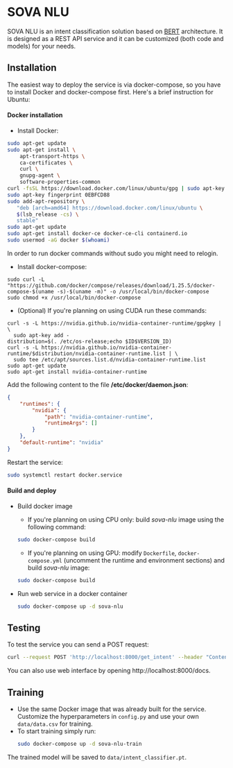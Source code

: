 # SOVA NLU

SOVA NLU is an intent classification solution based on [BERT](https://arxiv.org/abs/1810.04805) architecture. It is designed as a REST API service and it can be customized (both code and models) for your needs.

## Installation

The easiest way to deploy the service is via docker-compose, so you have to install Docker and docker-compose first. Here's a brief instruction for Ubuntu:

#### Docker installation

*	Install Docker:
```bash
sudo apt-get update
sudo apt-get install \
    apt-transport-https \
    ca-certificates \
    curl \
    gnupg-agent \
    software-properties-common
curl -fsSL https://download.docker.com/linux/ubuntu/gpg | sudo apt-key add -
sudo apt-key fingerprint 0EBFCD88
sudo add-apt-repository \
   "deb [arch=amd64] https://download.docker.com/linux/ubuntu \
   $(lsb_release -cs) \
   stable"
sudo apt-get update
sudo apt-get install docker-ce docker-ce-cli containerd.io
sudo usermod -aG docker $(whoami)
```
In order to run docker commands without sudo you might need to relogin.
*   Install docker-compose:
```
sudo curl -L "https://github.com/docker/compose/releases/download/1.25.5/docker-compose-$(uname -s)-$(uname -m)" -o /usr/local/bin/docker-compose
sudo chmod +x /usr/local/bin/docker-compose
```

*   (Optional) If you're planning on using CUDA run these commands:
```
curl -s -L https://nvidia.github.io/nvidia-container-runtime/gpgkey | \
  sudo apt-key add -
distribution=$(. /etc/os-release;echo $ID$VERSION_ID)
curl -s -L https://nvidia.github.io/nvidia-container-runtime/$distribution/nvidia-container-runtime.list | \
  sudo tee /etc/apt/sources.list.d/nvidia-container-runtime.list
sudo apt-get update
sudo apt-get install nvidia-container-runtime
```
Add the following content to the file **/etc/docker/daemon.json**:
```json
{
    "runtimes": {
        "nvidia": {
            "path": "nvidia-container-runtime",
            "runtimeArgs": []
        }
    },
    "default-runtime": "nvidia"
}
```
Restart the service:
```bash
sudo systemctl restart docker.service
``` 

#### Build and deploy

*   Build docker image
     *   If you're planning on using CPU only: build *sova-nlu* image using the following command:
     ```bash
     sudo docker-compose build
     ```
     *   If you're planning on using GPU: modify `Dockerfile`, `docker-compose.yml` (uncomment the runtime and environment sections) and build *sova-nlu* image:
     ```bash
     sudo docker-compose build
     ```

*   Run web service in a docker container
     ```bash
     sudo docker-compose up -d sova-nlu
     ```

## Testing

To test the service you can send a POST request:
```bash
curl --request POST 'http://localhost:8000/get_intent' --header "Content-Type: application/json" --data '{"text": "Включи режиссерскую версию Лиги справедливости"}'
```

You can also use web interface by opening http://localhost:8000/docs.

## Training

*   Use the same Docker image that was already built for the service. Customize the hyperparameters in `config.py` and use your own `data/data.csv` for training.
*   To start training simply run:
     ```bash
     sudo docker-compose up -d sova-nlu-train
     ```
The trained model will be saved to `data/intent_classifier.pt`.